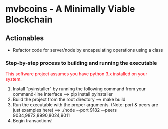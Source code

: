 # mvbcoins - A Minimally Viable Blockchain
<h2>Actionables</h2>
<ul>
  <li>Refactor code for server/node by encapsulating operations using a class</li>
</ul>

<h3>Step-by-step process to building and running the executable</h3>
<p style="color: #ff0011;">This software project assumes you have python 3.x installed on your
system.</p>
<ol>
  <li>Install "pyinstaller" by running the following command from your
  command-line interface ==> pip install pyinstaller</li>
  <li>Build the project from the root directory ==> make build</li>
  <li>Run the executable with the proper arguments. (Note: port & peers are just examples here) ==> ./node --port
  9182 --peers 9034,9872,8990,8024,9011</li>
  <li>Begin transactions!</li>
</ol>

